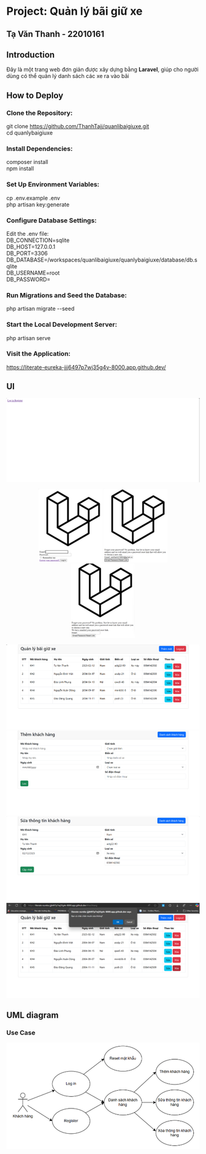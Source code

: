 # Project: Quản lý bãi giữ xe

## Tạ Văn Thanh - 22010161

## Introduction
Đây là một trang web đơn giản được xây dựng bằng **Laravel**, giúp cho người dùng có thể quản lý danh sách các xe ra vào bãi

## How to Deploy
### Clone the Repository:
git clone https://github.com/ThanhTajj/quanlibaigiuxe.git  
cd quanlybaigiuxe
### Install Dependencies:
composer install  
npm install
### Set Up Environment Variables:
cp .env.example .env  
php artisan key:generate
### Configure Database Settings:
Edit the .env file:  
DB_CONNECTION=sqlite  
DB_HOST=127.0.0.1  
DB_PORT=3306  
DB_DATABASE=/workspaces/quanlibaigiuxe/quanlybaigiuxe/database/db.sqlite  
DB_USERNAME=root  
DB_PASSWORD=  
### Run Migrations and Seed the Database:
php artisan migrate --seed
### Start the Local Development Server:
php artisan serve
### Visit the Application:
https://literate-eureka-jjj6497p7wj35g4v-8000.app.github.dev/

## UI
<img src="quanlybaigiuxe/assets/images/loginorregister.png" alt="Select log in or register screen">
<p align="center">
  <img src="quanlybaigiuxe/assets/images/login.png" alt="Log in screen" width="33%">
    <img src="quanlybaigiuxe/assets/images/forgotpassword.png" alt="Forgot password screen" width="33%">
    <img src="quanlybaigiuxe/assets/images/emailpasswordresetlink.png" alt="Email password reset link screen" width="33%">
</p>
<img src="quanlybaigiuxe/assets/images/index.png" alt="Costumer list screen">
<img src="quanlybaigiuxe/assets/images/create.png" alt="Create screen">
<img src="quanlybaigiuxe/assets/images/update.png" alt="Update screen">
<img src="quanlybaigiuxe/assets/images/delete.png" alt="Delete screen">

## UML diagram
### Use Case
<img src="quanlybaigiuxe/assets/images/uc.png" alt="UC diagram">
